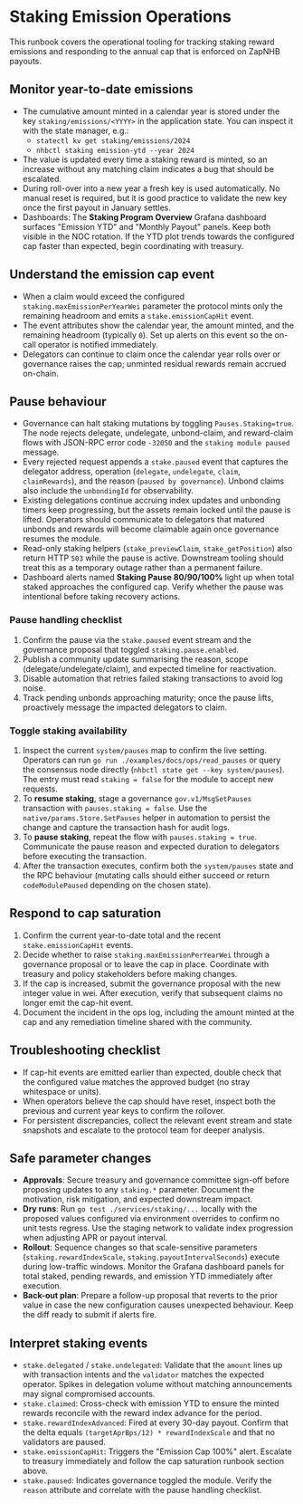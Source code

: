# Staking Emission Operations

This runbook covers the operational tooling for tracking staking reward emissions and responding to the annual cap that is enforced on ZapNHB payouts.

## Monitor year-to-date emissions

* The cumulative amount minted in a calendar year is stored under the key `staking/emissions/<YYYY>` in the application state. You can inspect it with the state manager, e.g.:
  * `statectl kv get staking/emissions/2024`
  * `nhbctl staking emission-ytd --year 2024`
* The value is updated every time a staking reward is minted, so an increase without any matching claim indicates a bug that should be escalated.
* During roll-over into a new year a fresh key is used automatically. No manual reset is required, but it is good practice to validate the new key once the first payout in January settles.
* Dashboards: The **Staking Program Overview** Grafana dashboard surfaces "Emission YTD" and "Monthly Payout" panels. Keep both visible in the NOC rotation. If the YTD plot trends towards the configured cap faster than expected, begin coordinating with treasury.

## Understand the emission cap event

* When a claim would exceed the configured `staking.maxEmissionPerYearWei` parameter the protocol mints only the remaining headroom and emits a `stake.emissionCapHit` event.
* The event attributes show the calendar year, the amount minted, and the remaining headroom (typically `0`). Set up alerts on this event so the on-call operator is notified immediately.
* Delegators can continue to claim once the calendar year rolls over or governance raises the cap; unminted residual rewards remain accrued on-chain.

## Pause behaviour

* Governance can halt staking mutations by toggling `Pauses.Staking=true`. The node rejects delegate, undelegate, unbond-claim, and reward-claim flows with JSON-RPC error code `-32050` and the `staking module paused` message.
* Every rejected request appends a `stake.paused` event that captures the delegator address, operation (`delegate`, `undelegate`, `claim`, `claimRewards`), and the reason (`paused by governance`). Unbond claims also include the `unbondingId` for observability.
* Existing delegations continue accruing index updates and unbonding timers keep progressing, but the assets remain locked until the pause is lifted. Operators should communicate to delegators that matured unbonds and rewards will become claimable again once governance resumes the module.
* Read-only staking helpers (`stake_previewClaim`, `stake_getPosition`) also return HTTP `503` while the pause is active. Downstream tooling should treat this as a temporary outage rather than a permanent failure.
* Dashboard alerts named **Staking Pause 80/90/100%** light up when total staked approaches the configured cap. Verify whether the pause was intentional before taking recovery actions.

### Pause handling checklist

1. Confirm the pause via the `stake.paused` event stream and the governance proposal that toggled `staking.pause.enabled`.
2. Publish a community update summarising the reason, scope (delegate/undelegate/claim), and expected timeline for reactivation.
3. Disable automation that retries failed staking transactions to avoid log noise.
4. Track pending unbonds approaching maturity; once the pause lifts, proactively message the impacted delegators to claim.

### Toggle staking availability

1. Inspect the current `system/pauses` map to confirm the live setting. Operators can run `go run ./examples/docs/ops/read_pauses` or query the consensus node directly (`nhbctl state get --key system/pauses`). The entry must read `staking = false` for the module to accept new requests.
2. To **resume staking**, stage a governance `gov.v1/MsgSetPauses` transaction with `pauses.staking = false`. Use the `native/params.Store.SetPauses` helper in automation to persist the change and capture the transaction hash for audit logs.
3. To **pause staking**, repeat the flow with `pauses.staking = true`. Communicate the pause reason and expected duration to delegators before executing the transaction.
4. After the transaction executes, confirm both the `system/pauses` state and the RPC behaviour (mutating calls should either succeed or return `codeModulePaused` depending on the chosen state).

## Respond to cap saturation

1. Confirm the current year-to-date total and the recent `stake.emissionCapHit` events.
2. Decide whether to raise `staking.maxEmissionPerYearWei` through a governance proposal or to leave the cap in place. Coordinate with treasury and policy stakeholders before making changes.
3. If the cap is increased, submit the governance proposal with the new integer value in wei. After execution, verify that subsequent claims no longer emit the cap-hit event.
4. Document the incident in the ops log, including the amount minted at the cap and any remediation timeline shared with the community.

## Troubleshooting checklist

* If cap-hit events are emitted earlier than expected, double check that the configured value matches the approved budget (no stray whitespace or units).
* When operators believe the cap should have reset, inspect both the previous and current year keys to confirm the rollover.
* For persistent discrepancies, collect the relevant event stream and state snapshots and escalate to the protocol team for deeper analysis.

## Safe parameter changes

* **Approvals**: Secure treasury and governance committee sign-off before proposing updates to any `staking.*` parameter. Document the motivation, risk mitigation, and expected downstream impact.
* **Dry runs**: Run `go test ./services/staking/...` locally with the proposed values configured via environment overrides to confirm no unit tests regress. Use the staging network to validate index progression when adjusting APR or payout interval.
* **Rollout**: Sequence changes so that scale-sensitive parameters (`staking.rewardIndexScale`, `staking.payoutIntervalSeconds`) execute during low-traffic windows. Monitor the Grafana dashboard panels for total staked, pending rewards, and emission YTD immediately after execution.
* **Back-out plan**: Prepare a follow-up proposal that reverts to the prior value in case the new configuration causes unexpected behaviour. Keep the diff ready to submit if alerts fire.

## Interpret staking events

* `stake.delegated` / `stake.undelegated`: Validate that the `amount` lines up with transaction intents and the `validator` matches the expected operator. Spikes in delegation volume without matching announcements may signal compromised accounts.
* `stake.claimed`: Cross-check with emission YTD to ensure the minted rewards reconcile with the reward index advance for the period.
* `stake.rewardIndexAdvanced`: Fired at every 30-day payout. Confirm that the delta equals `(targetAprBps/12) * rewardIndexScale` and that no validators are paused.
* `stake.emissionCapHit`: Triggers the "Emission Cap 100%" alert. Escalate to treasury immediately and follow the cap saturation runbook section above.
* `stake.paused`: Indicates governance toggled the module. Verify the `reason` attribute and correlate with the pause handling checklist.
